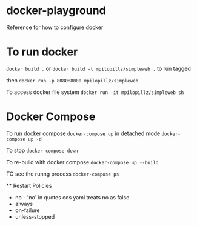 # docker-playground

Reference for how to configure docker

# To run docker

`docker build .`
or
`docker build -t mpilopillz/simpleweb .` to run tagged

then `docker run -p 8080:8080 mpilopillz/simpleweb`

To access docker file system
`docker run -it mpilopillz/simpleweb sh`

# Docker Compose

To run docker compose
`docker-compose up` in detached mode `docker-compose up -d`

To stop
`docker-compose down`

To re-build with docker compose
`docker-compose up --build`

TO see the runng process
`docker-compose ps`

\*\* Restart Policies

- no - 'no' in quotes cos yaml treats no as false
- always
- on-failure
- unless-stopped
